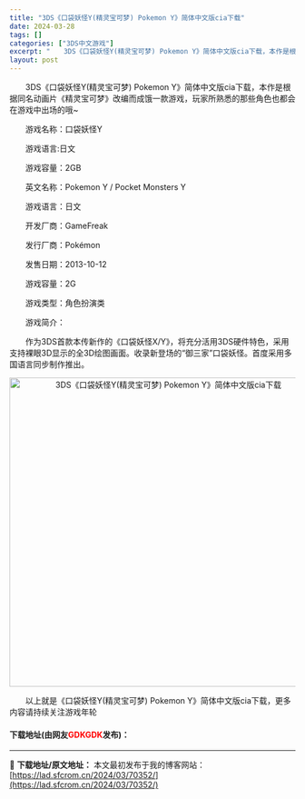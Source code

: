 ```yaml
---
title: "3DS《口袋妖怪Y(精灵宝可梦) Pokemon Y》简体中文版cia下载"
date: 2024-03-28
tags: []
categories: ["3DS中文游戏"]
excerpt: "　　3DS《口袋妖怪Y(精灵宝可梦) Pokemon Y》简体中文版cia下载，本作是根据同名动画片《精灵宝可梦》改编而成饿一款游戏，玩家所熟悉的那些角色也都会在游戏中出场的哦~ 　　游戏名称：口袋妖怪Y 　　游戏语言:日文 　　游戏容量：2GB 　　英文名称：Pokemon Y / Pocket &hellip;"
layout: post
---
```


 <p>　　3DS《口袋妖怪Y(精灵宝可梦) Pokemon Y》简体中文版cia下载，本作是根据同名动画片《精灵宝可梦》改编而成饿一款游戏，玩家所熟悉的那些角色也都会在游戏中出场的哦~</p> <p>　　游戏名称：口袋妖怪Y</p> <p>　　游戏语言:日文</p> <p>　　游戏容量：2GB</p> <p>　　英文名称：Pokemon Y / Pocket Monsters Y</p> <p>　　游戏语言：日文</p> <p>　　开发厂商：GameFreak</p> <p>　　发行厂商：Pok&eacute;mon</p> <p>　　发售日期：2013-10-12</p> <p>　　游戏容量：2G</p> <p>　　游戏类型：角色扮演类</p> <p>　　游戏简介：</p> <p>　　作为3DS首款本传新作的《口袋妖怪X/Y》，将充分活用3DS硬件特色，采用支持裸眼3D显示的全3D绘图画面。收录新登场的&ldquo;御三家&rdquo;口袋妖怪。首度采用多国语言同步制作推出。</p> <p align="center"><img align="" border="0" src="https://lad.sfcrom.cn/wp-content/uploads/2024/03/20240328_66054a2d91cc1.jpg" width="544" alt="3DS《口袋妖怪Y(精灵宝可梦) Pokemon Y》简体中文版cia下载" /></p> <p>　　以上就是《口袋妖怪Y(精灵宝可梦) Pokemon Y》简体中文版cia下载，更多内容请持续关注游戏年轮</p> <p><h4>下载地址(由网友<font color="red">GDKGDK</font>发布)：</h4></p> 

---
📖 **下载地址/原文地址：** 本文最初发布于我的博客网站：[https://lad.sfcrom.cn/2024/03/70352/](https://lad.sfcrom.cn/2024/03/70352/)

